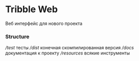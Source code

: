 # Tribble Web

Веб интерфейс для нового проекта

### Structure

_/test_ тесты
_/dist_ конечная скомпилированная версия
_/docs_ документация к проекту
_/resources_ всякие инструменты


